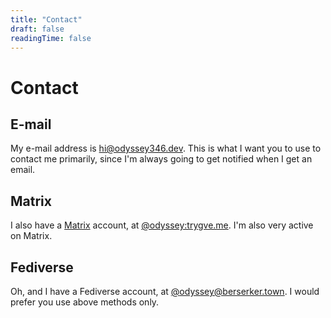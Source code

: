 ```yaml
---
title: "Contact"
draft: false
readingTime: false
---
```


# Contact
## E-mail
My e-mail address is [hi@odyssey346.dev](mailto:hi@odyssey346.dev). This is what I want you to use to contact me primarily, since I'm always going to get notified when I get an email.

## Matrix
I also have a [Matrix](https://matrix.org) account, at [@odyssey:trygve.me](https://matrix.to/#/@odyssey.trygve.me). I'm also very active on Matrix.

## Fediverse
Oh, and I have a Fediverse account, at [@odyssey@berserker.town](https://berserker.town/@odyssey). I would prefer you use above methods only.